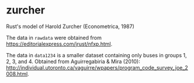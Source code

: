 # zurcher
Rust's model of Harold Zurcher (Econometrica, 1987)

The data in `rawdata` were obtained from https://editorialexpress.com/jrust/nfxp.html.

The data in `data1234` is a smaller dataset containing only buses in groups 1, 2, 3, and 4. Obtained from Aguirregabiria & Mira (2010): http://individual.utoronto.ca/vaguirre/wpapers/program_code_survey_joe_2008.html.
